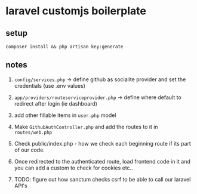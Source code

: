 # laravel customjs boilerplate

## setup

`composer install && php artisan key:generate`

## notes

1. `config/services.php` -> define github as socialite provider and set the credentials (use .env values)

2. `app/providers/routeserviceprovider.php` -> define where default to redirect after login (ie dashboard)

3. add other fillable items in `user.php` model

4. Make `GithubAuthController.php` and add the routes to it in `routes/web.php`

5. Check public/index.php - how we check each beginning route if its part of our code.

6. Once redirected to  the authenticated route, load frontend code in it and you can add a custom <script> </script> to check for cookies etc..

7. TODO: figure out how sanctum checks csrf to be able to call our laravel API's
